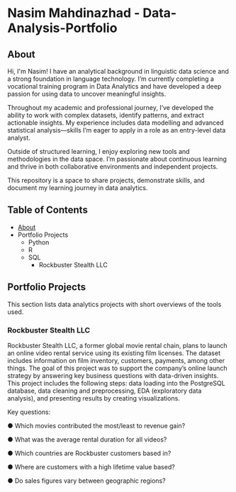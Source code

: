 # Nasim Mahdinazhad - Data-Analysis-Portfolio
## About
Hi, I'm Nasim! I have an analytical background in linguistic data science and a strong foundation in language technology. I’m currently completing a vocational training program in Data Analytics and have developed a deep passion for using data to uncover meaningful insights. 

Throughout my academic and professional journey, I’ve developed the ability to work with complex datasets, identify patterns, and extract actionable insights. My experience includes data modelling and advanced statistical analysis—skills I’m eager to apply in a role as an entry-level data analyst.

Outside of structured learning, I enjoy exploring new tools and methodologies in the data space. I’m passionate about continuous learning and thrive in both collaborative environments and independent projects.

This repository is a space to share projects, demonstrate skills, and document my learning journey in data analytics. 

## Table of Contents
- [About](#about)
- Portfolio Projects
  - Python
  - R
  - SQL
    - Rockbuster Stealth LLC

## Portfolio Projects
This section lists data analytics projects with short overviews of the tools used.
### Rockbuster Stealth LLC 
Rockbuster Stealth LLC, a former global movie rental chain, plans to launch an online video rental service using its existing film licenses. The dataset includes information on film inventory, customers, payments, among other things. The goal of this project was to support the company’s online launch strategy by answering key business questions with data-driven insights. This project includes the following steps: data loading into the PostgreSQL database, data cleaning and preprocessing, EDA (exploratory data analysis), and presenting results by creating visualizations. 

Key questions:

● Which movies contributed the most/least to revenue gain?

● What was the average rental duration for all videos?

● Which countries are Rockbuster customers based in?

● Where are customers with a high lifetime value based?

● Do sales figures vary between geographic regions?



